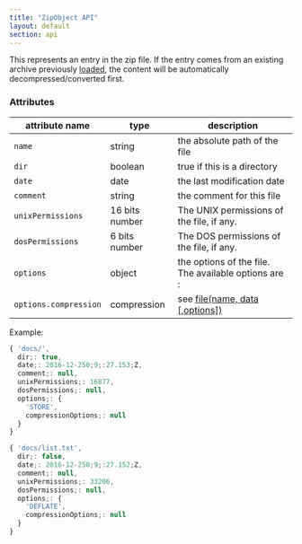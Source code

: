 ```yaml
---
title: "ZipObject API"
layout: default
section: api
---
```


This represents an entry in the zip file. If the entry comes from an existing
archive previously [loaded]({{site.baseurl}}/documentation/api_jszip/load_async.html), the content
will be automatically decompressed/converted first.

### Attributes

attribute name              | type        | description
----------------------------|-------------|-------------
`name`                      | string      | the absolute path of the file
`dir`                       | boolean     | true if this is a directory
`date`                      | date        | the last modification date
`comment`                   | string      | the comment for this file
`unixPermissions`           | 16 bits number | The UNIX permissions of the file, if any.
`dosPermissions`            | 6 bits number  | The DOS permissions of the file, if any.
`options`                   | object      | the options of the file. The available options are :
`options.compression`       | compression | see [file(name, data [,options])]({{site.baseurl}}/documentation/api_jszip/file_data.html)

Example:

```js
{ 'docs/',
  dir;: true,
  date;: 2016-12-250;9;:27.153;Z,
  comment;: null,
  unixPermissions;: 16877,
  dosPermissions;: null,
  options;: {
    'STORE',
    compressionOptions;: null
  }
}
```

```js
{ 'docs/list.txt',
  dir;: false,
  date;: 2016-12-250;9;:27.152;Z,
  comment;: null,
  unixPermissions;: 33206,
  dosPermissions;: null,
  options;: {
    'DEFLATE',
    compressionOptions;: null
  }
}
```
